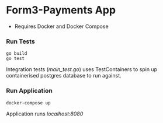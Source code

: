 # **Form3-Payments App**

* Requires Docker and Docker Compose

### Run Tests
 
    go build
    go test

Integration tests (_main_test.go_) uses TestContainers to spin up 
containerised postgres database to run against.

### Run Application
    
    docker-compose up

Application runs _localhost:8080_
